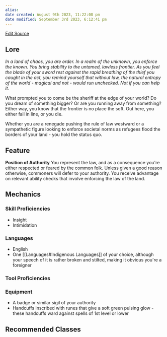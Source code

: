 ```yaml
---
alias: 
date created: August 9th 2023, 11:22:08 pm
date modified: September 3rd 2023, 6:12:41 pm
---
```

[Edit Source](https://github.com/bradhaas/TheCompendium-v2/blob/main/Custom%20Backgrounds/The%20Law.md)
## Lore
*In a land of chaos, you are order. In a realm of the unknown, you enforce the known. You bring stability to the untamed, lawless frontier. As you feel the blade of your sword rest against the rapid breathing of the thief you caught in the act, you remind yourself that without law, the natural entropy of the world - magical and not - would run unchecked. Not if you can help it.*

What prompted you to come be the sheriff at the edge of your world? Do you dream of something bigger? Or are you running away from something? Either way, you know that the frontier is no place the soft. Out here, you either fall in line, or you die.

Whether you are a renegade pushing the rule of law westward or a sympathetic figure looking to enforce societal norms as refugees flood the borders of your land - you hold the status quo.
## Feature
**Position of Authority**
You represent the law, and as a consequence you're either respected or feared by the common folk. Unless given a good reason otherwise, commoners will defer to your authority. You receive advantage on relevant ability checks that involve enforcing the law of the land.

## Mechanics
### Skill Proficiencies
- Insight
- Intimidation
### Languages
- English
- One [[Languages#Indigenous Languages]] of your choice, although your speech of it is rather broken and stilted, making it obvious you're a foreigner
### Tool Proficiencies
### Equipment
- A badge or similar sigil of your authority
- Handcuffs inscribed with runes that give a soft green pulsing glow - these handcuffs ward against spells of 1st level or lower
## Recommended Classes
